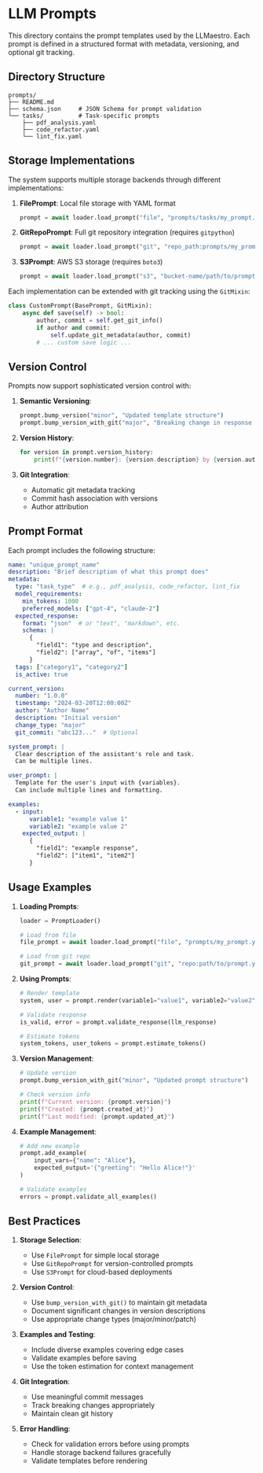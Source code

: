 # LLM Prompts

This directory contains the prompt templates used by the LLMaestro. Each prompt is defined in a structured format with metadata, versioning, and optional git tracking.

## Directory Structure

```
prompts/
├── README.md
├── schema.json     # JSON Schema for prompt validation
└── tasks/          # Task-specific prompts
    ├── pdf_analysis.yaml
    ├── code_refactor.yaml
    └── lint_fix.yaml
```

## Storage Implementations

The system supports multiple storage backends through different implementations:

1. **FilePrompt**: Local file storage with YAML format
   ```python
   prompt = await loader.load_prompt("file", "prompts/tasks/my_prompt.yaml")
   ```

2. **GitRepoPrompt**: Full git repository integration (requires `gitpython`)
   ```python
   prompt = await loader.load_prompt("git", "repo_path:prompts/my_prompt.yaml@main")
   ```

3. **S3Prompt**: AWS S3 storage (requires `boto3`)
   ```python
   prompt = await loader.load_prompt("s3", "bucket-name/path/to/prompt.json")
   ```

Each implementation can be extended with git tracking using the `GitMixin`:

```python
class CustomPrompt(BasePrompt, GitMixin):
    async def save(self) -> bool:
        author, commit = self.get_git_info()
        if author and commit:
            self.update_git_metadata(author, commit)
        # ... custom save logic ...
```

## Version Control

Prompts now support sophisticated version control with:

1. **Semantic Versioning**:
   ```python
   prompt.bump_version("minor", "Updated template structure")
   prompt.bump_version_with_git("major", "Breaking change in response format")
   ```

2. **Version History**:
   ```python
   for version in prompt.version_history:
       print(f"{version.number}: {version.description} by {version.author}")
   ```

3. **Git Integration**:
   - Automatic git metadata tracking
   - Commit hash association with versions
   - Author attribution

## Prompt Format

Each prompt includes the following structure:

```yaml
name: "unique_prompt_name"
description: "Brief description of what this prompt does"
metadata:
  type: "task_type"  # e.g., pdf_analysis, code_refactor, lint_fix
  model_requirements:
    min_tokens: 1000
    preferred_models: ["gpt-4", "claude-2"]
  expected_response:
    format: "json"  # or "text", "markdown", etc.
    schema: |
      {
        "field1": "type and description",
        "field2": ["array", "of", "items"]
      }
  tags: ["category1", "category2"]
  is_active: true

current_version:
  number: "1.0.0"
  timestamp: "2024-03-20T12:00:00Z"
  author: "Author Name"
  description: "Initial version"
  change_type: "major"
  git_commit: "abc123..."  # Optional

system_prompt: |
  Clear description of the assistant's role and task.
  Can be multiple lines.

user_prompt: |
  Template for the user's input with {variables}.
  Can include multiple lines and formatting.

examples:
  - input:
      variable1: "example value 1"
      variable2: "example value 2"
    expected_output: |
      {
        "field1": "example response",
        "field2": ["item1", "item2"]
      }
```

## Usage Examples

1. **Loading Prompts**:
   ```python
   loader = PromptLoader()

   # Load from file
   file_prompt = await loader.load_prompt("file", "prompts/my_prompt.yaml")

   # Load from git repo
   git_prompt = await loader.load_prompt("git", "repo:path/to/prompt.yaml@main")
   ```

2. **Using Prompts**:
   ```python
   # Render template
   system, user = prompt.render(variable1="value1", variable2="value2")

   # Validate response
   is_valid, error = prompt.validate_response(llm_response)

   # Estimate tokens
   system_tokens, user_tokens = prompt.estimate_tokens()
   ```

3. **Version Management**:
   ```python
   # Update version
   prompt.bump_version_with_git("minor", "Updated prompt structure")

   # Check version info
   print(f"Current version: {prompt.version}")
   print(f"Created: {prompt.created_at}")
   print(f"Last modified: {prompt.updated_at}")
   ```

4. **Example Management**:
   ```python
   # Add new example
   prompt.add_example(
       input_vars={"name": "Alice"},
       expected_output='{"greeting": "Hello Alice!"}'
   )

   # Validate examples
   errors = prompt.validate_all_examples()
   ```

## Best Practices

1. **Storage Selection**:
   - Use `FilePrompt` for simple local storage
   - Use `GitRepoPrompt` for version-controlled prompts
   - Use `S3Prompt` for cloud-based deployments

2. **Version Control**:
   - Use `bump_version_with_git()` to maintain git metadata
   - Document significant changes in version descriptions
   - Use appropriate change types (major/minor/patch)

3. **Examples and Testing**:
   - Include diverse examples covering edge cases
   - Validate examples before saving
   - Use the token estimation for context management

4. **Git Integration**:
   - Use meaningful commit messages
   - Track breaking changes appropriately
   - Maintain clean git history

5. **Error Handling**:
   - Check for validation errors before using prompts
   - Handle storage backend failures gracefully
   - Validate templates before rendering
